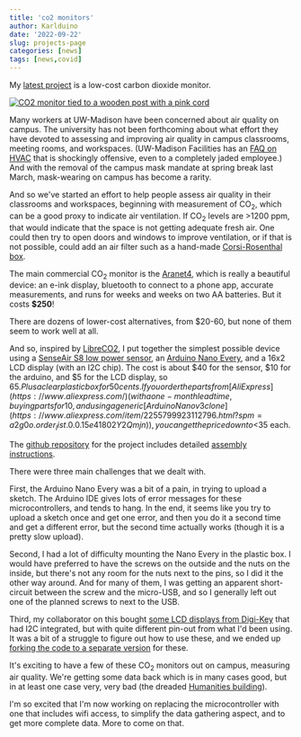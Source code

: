 ```yaml
---
title: 'co2 monitors'
author: Karlduino
date: '2022-09-22'
slug: projects-page
categories: [news]
tags: [news,covid]
---
```


My [latest project](https://github.com/karlduino/CO2monitor) is a
low-cost carbon dioxide monitor.

[![CO2 monitor tied to a wooden post with a pink cord](https://karlduino.org/CO2monitor/docs/pics/co2monitor_sm.jpg)](https://karlduino.org/CO2monitor/docs/pics/co2monitor.jpg)

Many workers at UW-Madison have been concerned about air quality on
campus. The university has not been forthcoming about what effort they
have devoted to assessing and improving air quality in campus
classrooms, meeting rooms, and workspaces. (UW-Madison Facilities has
an [FAQ on
HVAC](https://facilities.fpm.wisc.edu/facility-manager-tools/#faq-hvac)
that is shockingly offensive, even to a completely jaded employee.)
And with the removal of the
campus mask mandate at spring break last March, mask-wearing on
campus has become a rarity.

And so we've started an effort to help people assess air quality in
their classrooms and workspaces, beginning with measurement of CO<sub>2</sub>,
which can be a good proxy to indicate air ventilation. If
CO<sub>2</sub> levels are >1200 ppm, that would indicate that the
space is not getting adequate fresh air. One could then try to open
doors and windows to improve ventilation, or if that is not possible,
could add an air filter such as a hand-made [Corsi-Rosenthal
box](https://cleanaircrew.org/box-fan-filters/).

The main commercial CO<sub>2</sub> monitor is the
[Aranet4](https://aranet.com/products/aranet4/), which is really a
beautiful device: an e-ink display, bluetooth to connect to a
phone app, accurate measurements, and runs for weeks and weeks on two
AA batteries. But it costs **$250**!

There are dozens of lower-cost alternatives, from $20-60, but none of
them seem to work well at all.

And so, inspired by
[LibreCO2](https://github.com/danielbernalb/LibreCO2), I put together
the simplest possible device using a [SenseAir S8 low power
sensor](https://senseair.com/products/size-counts/s8-lp/), an [Arduino
Nano Every](https://docs.arduino.cc/hardware/nano-every), and a 16x2
LCD display (with an I2C chip). The cost is about $40 for the sensor,
$10 for the arduino, and $5 for the LCD display, so $65. Plus a
clear plastic box for 50 cents. If you order the parts from [AliExpress](https://www.aliexpress.com/)
(with a one-month lead time, buying parts for 10, and using a generic
[Arduino Nano v3
clone](https://www.aliexpress.com/item/2255799923112796.html?spm=a2g0o.order_list.0.0.15e41802Y2Qmjn)),
you can get the price down to <$35 each.

The [github repository](https://github.com/karlduino/CO2monitor/) for
the project includes detailed [assembly
instructions](https://karlduino.org/CO2monitor/docs/instructions.html).

There were three main challenges that we dealt with.

First, the Arduino Nano Every was a bit of a pain, in trying to upload
a sketch. The Arduino IDE gives lots of error messages for these
microcontrollers, and tends to hang. In the end, it seems like you try
to upload a sketch once and get one error, and then you do it a second
time and get a different error, but the second time actually works
(though it is a pretty slow upload).

Second, I had a lot of difficulty mounting the Nano Every in the
plastic box. I would have preferred to have the screws on the outside
and the nuts on the inside, but there's not any room for the nuts next
to the pins, so I did it the other way around. And for many of them, I
was getting an apparent short-circuit between the screw and the
micro-USB, and so I generally left out one of the planned screws to
next to the USB.

Third, my collaborator on this bought [some LCD displays from
Digi-Key](https://www.digikey.com/en/products/detail/orient-display/AMC1602AR-B-B6WTDW-I2C/12089223)
that had I2C integrated, but with quite different pin-out from what
I'd been using. It was a bit of a struggle to figure out how to use
these, and we ended up [forking the code to a separate
version](https://github.com/karlduino/CO2monitor/tree/main/CO2monitor_altLCD)
for these.

It's exciting to have a few of these CO<sub>2</sub> monitors out on
campus, measuring air quality. We're getting some data back which is
in many cases good, but in at least one case very, very bad (the
dreaded [Humanities building](https://map.wisc.edu/s/5dryqhg7)).

I'm so excited that I'm now working on replacing the microcontroller
with one that includes wifi access, to simplify the data gathering
aspect, and to get more complete data. More to come on that.
